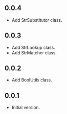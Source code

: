 ## 0.0.4
- Add StrSubstitutor class.

## 0.0.3
- Add StrLookup class.
- Add StrMatcher class.

## 0.0.2
- Add BoolUtils class.

## 0.0.1
- Initial version.
